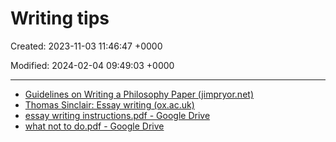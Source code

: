 # Writing tips

Created: 2023-11-03 11:46:47 +0000

Modified: 2024-02-04 09:49:03 +0000

---

- [Guidelines on Writing a Philosophy Paper (jimpryor.net)](http://www.jimpryor.net/teaching/guidelines/writing.html)
- [Thomas Sinclair: Essay writing (ox.ac.uk)](https://users.ox.ac.uk/~lady2916/guides/essays.html)
- [essay writing instructions.pdf - Google Drive](https://drive.google.com/file/d/1QulLNalOIENHut_rYG4r946iFJx-7Lf5/view)
- [what not to do.pdf - Google Drive](https://drive.google.com/file/d/1W_QCS8bJlMm5mGB9iLfm0ohe4rX2BRWz/view)
